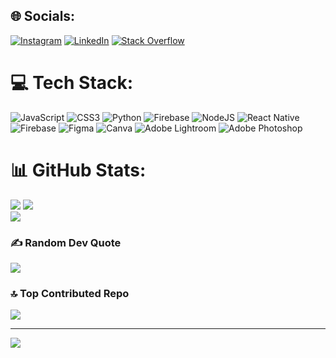 ## 🌐 Socials:
[![Instagram](https://img.shields.io/badge/Instagram-%23E4405F.svg?logo=Instagram&logoColor=white)](https://instagram.com/eduardobassani017) [![LinkedIn](https://img.shields.io/badge/LinkedIn-%230077B5.svg?logo=linkedin&logoColor=white)]([https://linkedin.com/in/Eduardo_Bassani](https://www.linkedin.com/in/eduardo-bassani-196611302/)) [![Stack Overflow](https://img.shields.io/badge/-Stackoverflow-FE7A16?logo=stack-overflow&logoColor=white)](https://stackoverflow.com/users/user:27342330) 

# 💻 Tech Stack:
![JavaScript](https://img.shields.io/badge/javascript-%23323330.svg?style=for-the-badge&logo=javascript&logoColor=%23F7DF1E) ![CSS3](https://img.shields.io/badge/css3-%231572B6.svg?style=for-the-badge&logo=css3&logoColor=white) ![Python](https://img.shields.io/badge/python-3670A0?style=for-the-badge&logo=python&logoColor=ffdd54) ![Firebase](https://img.shields.io/badge/firebase-%23039BE5.svg?style=for-the-badge&logo=firebase) ![NodeJS](https://img.shields.io/badge/node.js-6DA55F?style=for-the-badge&logo=node.js&logoColor=white) ![React Native](https://img.shields.io/badge/react_native-%2320232a.svg?style=for-the-badge&logo=react&logoColor=%2361DAFB) ![Firebase](https://img.shields.io/badge/firebase-a08021?style=for-the-badge&logo=firebase&logoColor=ffcd34) ![Figma](https://img.shields.io/badge/figma-%23F24E1E.svg?style=for-the-badge&logo=figma&logoColor=white) ![Canva](https://img.shields.io/badge/Canva-%2300C4CC.svg?style=for-the-badge&logo=Canva&logoColor=white) ![Adobe Lightroom](https://img.shields.io/badge/Adobe%20Lightroom-31A8FF.svg?style=for-the-badge&logo=Adobe%20Lightroom&logoColor=white) ![Adobe Photoshop](https://img.shields.io/badge/adobe%20photoshop-%2331A8FF.svg?style=for-the-badge&logo=adobe%20photoshop&logoColor=white)
# 📊 GitHub Stats:
![](https://github-readme-stats.vercel.app/api?username=EduardoSenac1b&theme=dark&hide_border=false&include_all_commits=false&count_private=false)
![](https://github-readme-streak-stats.herokuapp.com/?user=EduardoSenac1b&theme=dark&hide_border=false)<br/>
![](https://github-readme-stats.vercel.app/api/top-langs/?username=EduardoSenac1b&theme=dark&hide_border=false&include_all_commits=false&count_private=false&layout=compact)

### ✍️ Random Dev Quote
![](https://quotes-github-readme.vercel.app/api?type=vetical&theme=dark)

### 🔝 Top Contributed Repo
![](https://github-contributor-stats.vercel.app/api?username=EduardoSenac1b&limit=5&theme=dark&combine_all_yearly_contributions=true)

---
[![](https://visitcount.itsvg.in/api?id=EduardoSenac1b&icon=5&color=4)](https://visitcount.itsvg.in)
